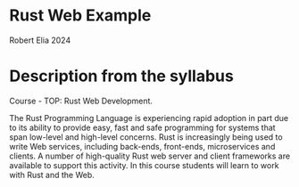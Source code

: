 # Rust Web Example

Robert Elia 2024

# Description from the syllabus
Course - TOP: Rust Web Development.     

The Rust Programming Language is experiencing rapid adoption in part due to its ability to provide easy, fast and safe programming for systems that span low-level and high-level concerns. Rust is increasingly being used to write Web services, including back-ends, front-ends, microservices and clients. A number of high-quality Rust web server and client frameworks are available to support this activity. In this course students will learn to work with Rust and the Web.
